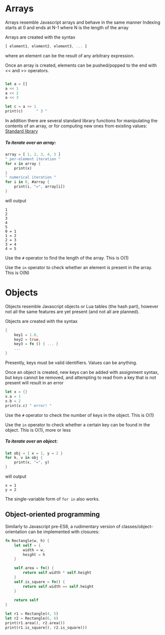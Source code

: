 # Arrays

Arrays resemble Javascript arrays and behave in the same manner
Indexing starts at 0 and ends at N-1 where N is the length of the array

Arrays are created with the syntax

```rust
[ element1, element2, element3, ... ]
```

where an element can be the result of any arbitrary expression.

Once an array is created, elements can be pushed/popped to the end with << and >> operators.

```rust

let a = []
a << 1
a << 2
a << 3

let c = a >> 1
print(c)      " 3 "
```

In addition there are several standard library functions for manipulating the contents of an array, or for computing new ones from existing values: [Standard library ](doc/STANDARD_LIBRARY.md)

##### To iterate over an array:

```rust
array = [ 1, 2, 3, 4, 5 ]
" per-element iteration "
for x in array {
    print(x)
}
" numerical iteration "
for i in 0, #array {
    print(i, "=", array[i])
}
```
will output
```
1
2
3
4
5
0 = 1
1 = 2
2 = 3
3 = 4
4 = 5
```

Use the `#` operator to find the length of the array. This is O(1)

Use the `in` operator to check whether an element is present in the array. This is O(N)

# Objects

Objects resemble Javascript objects or Lua tables (the hash part), however not all the same features are yet present (and not all are planned).

Objects are created with the syntax 
```rust
{
    key1 = 1.0,
    key2 = true,
    key3 = fn () { ... }
    ...
}
```
Presently, keys must be valid identifiers. Values can be anything.

Once an object is created, new keys can be added with assignment syntax, but keys cannot be removed, and attempting to read from a key that is not present will result in an error

```rust
let x = {}
x.a = 1
x.b = 2
print(x.c) " error! "
```

Use the `#` operator to check the number of keys in the object. This is O(1)

Use the `in` operator to check whether a certain key can be found in the object. This is O(1), more or less

##### To iterate over an object:

```rust
let obj = { x = 1, y = 2 }
for k, v in obj {
    print(x, "=", y)
}
```
will output
```
x = 1
y = 2
```

The single-variable form of `for in` also works.


## Object-oriented programming

Similarly to Javascript pre-ES6, a rudimentary version of classes/object-orientation can be implemented with closures:

```rust
fn Rectangle(w, h) {
    let self = {
        width = w,
        height = h
    }

    self.area = fn() {
        return self.width * self.height
    }
    self.is_square = fn() {
        return self.width == self.height
    }
    
    return self
}

let r1 = Rectangle(4, 5)
let r2 = Rectangle(6, 6)
print(r1.area(), r2.area())
print(r1.is_square(), r2.is_square())
```
